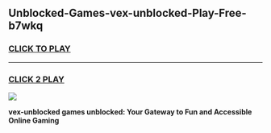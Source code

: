 
## Unblocked-Games-vex-unblocked-Play-Free-b7wkq
<h3>
<a href="https://premium76.site?title=vex-unblocked&ref=23A">CLICK TO PLAY</a></h3>
<hr>

<h3>
<a href="https://premium76.site?title=vex-unblocked&ref=23A">CLICK 2 PLAY</a>
  
</h3>

<a href="https://premium76.site?title=vex-unblocked&ref=23A"><img src="https://clearcache.store/games.png"></a>


**vex-unblocked games unblocked: Your Gateway to Fun and Accessible Online Gaming**
